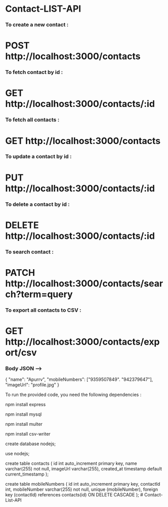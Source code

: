 # Contact-LIST-API


<h3>To create a new contact :</h3> <h1>POST http://localhost:3000/contacts</h1>
<h3>To fetch contact by id :</h3> <h1>GET http://localhost:3000/contacts/:id</h1>
<h3>To fetch all contacts :</h3> <h1>GET http://localhost:3000/contacts</h1>
<h3>To update a contact by id :</h3> <h1>PUT http://localhost:3000/contacts/:id</h1>
<h3>To delete a contact by id :</h3> <h1>DELETE http://localhost:3000/contacts/:id</h1>
<h3>To search contact :</h3> <h1>PATCH http://localhost:3000/contacts/search?term=query</h1>
<h3>To export all contacts to CSV :</h3> <h1>GET http://localhost:3000/contacts/export/csv</h1>


<h3>Body JSON --></h3>

{
  "name": "Apurrv",
  "mobileNumbers": ["9359507849". "942379647"],
  "imageUrl": "profile.jpg"
}



To run the provided code, you need the following dependencies :

npm install express

npm install mysql

npm install multer

npm install csv-writer



create database nodejs;

use nodejs;

create table contacts (
    id int auto_increment primary key,
    name varchar(255) not null,
    imageUrl varchar(255),
    created_at timestamp default current_timestamp
);

create table mobileNumbers (
    id int auto_increment primary key,
    contactId int,
    mobileNumber varchar(255) not null,
    unique (mobileNumber),
    foreign key (contactId) references contacts(id) ON DELETE CASCADE
);
#   C o n t a c t - L i s t - A P I  
 